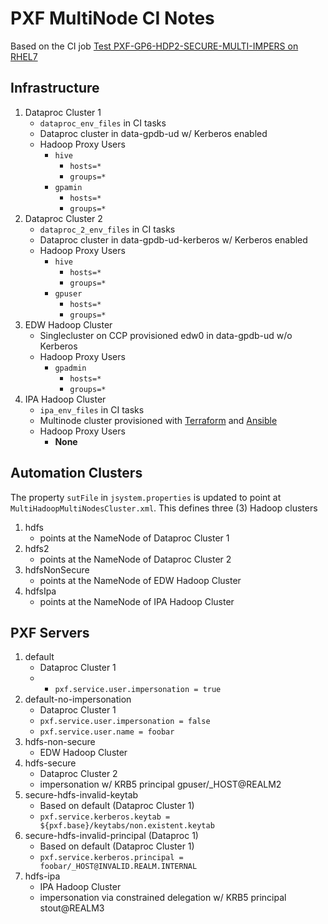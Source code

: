 # PXF MultiNode CI Notes

Based on the CI job [Test PXF-GP6-HDP2-SECURE-MULTI-IMPERS on RHEL7](https://ud.ci.gpdb.pivotal.io/teams/main/pipelines/pxf-build/jobs/Test%20PXF-GP6-HDP2-SECURE-MULTI-IMPERS%20on%20RHEL7)

## Infrastructure

1. Dataproc Cluster 1
    - `dataproc_env_files` in CI tasks
    - Dataproc cluster in data-gpdb-ud w/ Kerberos enabled
    - Hadoop Proxy Users
        - `hive`
            - `hosts=*`
            - `groups=*`
        - `gpamin`
            - `hosts=*`
            - `groups=*`
2. Dataproc Cluster 2
    - `dataproc_2_env_files` in CI tasks
    - Dataproc cluster in data-gpdb-ud-kerberos w/ Kerberos enabled
    - Hadoop Proxy Users
        - `hive`
            - `hosts=*`
            - `groups=*`
        - `gpuser`
            - `hosts=*`
            - `groups=*`
3. EDW Hadoop Cluster
    - Singlecluster on CCP provisioned edw0 in data-gpdb-ud w/o Kerberos
    - Hadoop Proxy Users
        - `gpadmin`
            - `hosts=*`
            - `groups=*`
4. IPA Hadoop Cluster
    - `ipa_env_files` in CI tasks
    - Multinode cluster provisioned with [Terraform](../concourse/terraform/ipa-multinode-hadoop) and [Ansible](../concourse/ansible/ipa-multinode-hadoop)
    - Hadoop Proxy Users
        - **None**

## Automation Clusters

The property `sutFile` in `jsystem.properties` is updated to point at `MultiHadoopMultiNodesCluster.xml`.
This defines three (3) Hadoop clusters

1. hdfs
    - points at the NameNode of Dataproc Cluster 1
2. hdfs2
    - points at the NameNode of Dataproc Cluster 2
3. hdfsNonSecure
    - points at the NameNode of EDW Hadoop Cluster
4. hdfsIpa
    - points at the NameNode of IPA Hadoop Cluster

## PXF Servers

1. default
    - Dataproc Cluster 1
    - - `pxf.service.user.impersonation = true`
2. default-no-impersonation
    - Dataproc Cluster 1
    - `pxf.service.user.impersonation = false`
    - `pxf.service.user.name = foobar`
3. hdfs-non-secure
    - EDW Hadoop Cluster
4. hdfs-secure
    - Dataproc Cluster 2
    - impersonation w/ KRB5 principal gpuser/_HOST@REALM2
5. secure-hdfs-invalid-keytab
    - Based on default (Dataproc Cluster 1)
    - `pxf.service.kerberos.keytab = ${pxf.base}/keytabs/non.existent.keytab`
6. secure-hdfs-invalid-principal (Dataproc 1)
    - Based on default (Dataproc Cluster 1)
    - `pxf.service.kerberos.principal = foobar/_HOST@INVALID.REALM.INTERNAL`
7. hdfs-ipa
    - IPA Hadoop Cluster
    - impersonation via constrained delegation w/ KRB5 principal stout@REALM3

